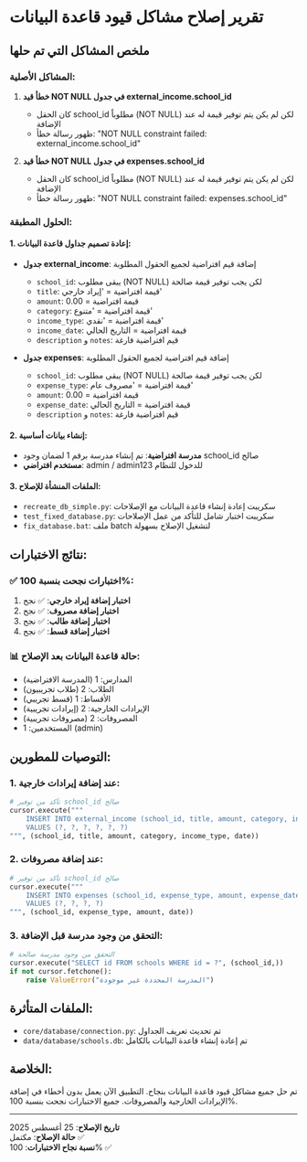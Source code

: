# تقرير إصلاح مشاكل قيود قاعدة البيانات

## ملخص المشاكل التي تم حلها

### المشاكل الأصلية:
1. **خطأ قيد NOT NULL في جدول external_income.school_id**
   - كان الحقل school_id مطلوباً (NOT NULL) لكن لم يكن يتم توفير قيمة له عند الإضافة
   - ظهور رسالة خطأ: "NOT NULL constraint failed: external_income.school_id"

2. **خطأ قيد NOT NULL في جدول expenses.school_id**
   - كان الحقل school_id مطلوباً (NOT NULL) لكن لم يكن يتم توفير قيمة له عند الإضافة
   - ظهور رسالة خطأ: "NOT NULL constraint failed: expenses.school_id"

### الحلول المطبقة:

#### 1. إعادة تصميم جداول قاعدة البيانات:
- **جدول external_income**: إضافة قيم افتراضية لجميع الحقول المطلوبة
  - `school_id`: يبقى مطلوب (NOT NULL) لكن يجب توفير قيمة صالحة
  - `title`: قيمة افتراضية = 'إيراد خارجي'
  - `amount`: قيمة افتراضية = 0.00
  - `category`: قيمة افتراضية = 'متنوع'
  - `income_type`: قيمة افتراضية = 'نقدي'
  - `income_date`: قيمة افتراضية = التاريخ الحالي
  - `description` و `notes`: قيم افتراضية فارغة

- **جدول expenses**: إضافة قيم افتراضية لجميع الحقول المطلوبة
  - `school_id`: يبقى مطلوب (NOT NULL) لكن يجب توفير قيمة صالحة
  - `expense_type`: قيمة افتراضية = 'مصروف عام'
  - `amount`: قيمة افتراضية = 0.00
  - `expense_date`: قيمة افتراضية = التاريخ الحالي
  - `description` و `notes`: قيم افتراضية فارغة

#### 2. إنشاء بيانات أساسية:
- **مدرسة افتراضية**: تم إنشاء مدرسة برقم 1 لضمان وجود school_id صالح
- **مستخدم افتراضي**: admin / admin123 للدخول للنظام

#### 3. الملفات المنشأة للإصلاح:
- `recreate_db_simple.py`: سكريبت إعادة إنشاء قاعدة البيانات مع الإصلاحات
- `test_fixed_database.py`: سكريبت اختبار شامل للتأكد من عمل الإصلاحات
- `fix_database.bat`: ملف batch لتشغيل الإصلاح بسهولة

## نتائج الاختبارات:

### ✅ اختبارات نجحت بنسبة 100%:
1. **اختبار إضافة إيراد خارجي**: ✅ نجح
2. **اختبار إضافة مصروف**: ✅ نجح  
3. **اختبار إضافة طالب**: ✅ نجح
4. **اختبار إضافة قسط**: ✅ نجح

### 📊 حالة قاعدة البيانات بعد الإصلاح:
- المدارس: 1 (المدرسة الافتراضية)
- الطلاب: 2 (طلاب تجريبيون)
- الأقساط: 1 (قسط تجريبي)
- الإيرادات الخارجية: 2 (إيرادات تجريبية)
- المصروفات: 2 (مصروفات تجريبية)
- المستخدمين: 1 (admin)

## التوصيات للمطورين:

### 1. عند إضافة إيرادات خارجية:
```python
# تأكد من توفير school_id صالح
cursor.execute("""
    INSERT INTO external_income (school_id, title, amount, category, income_type, income_date)
    VALUES (?, ?, ?, ?, ?, ?)
""", (school_id, title, amount, category, income_type, date))
```

### 2. عند إضافة مصروفات:
```python
# تأكد من توفير school_id صالح
cursor.execute("""
    INSERT INTO expenses (school_id, expense_type, amount, expense_date)
    VALUES (?, ?, ?, ?)
""", (school_id, expense_type, amount, date))
```

### 3. التحقق من وجود مدرسة قبل الإضافة:
```python
# التحقق من وجود مدرسة صالحة
cursor.execute("SELECT id FROM schools WHERE id = ?", (school_id,))
if not cursor.fetchone():
    raise ValueError("المدرسة المحددة غير موجودة")
```

## الملفات المتأثرة:
- `core/database/connection.py`: تم تحديث تعريف الجداول
- `data/database/schools.db`: تم إعادة إنشاء قاعدة البيانات بالكامل

## الخلاصة:
تم حل جميع مشاكل قيود قاعدة البيانات بنجاح. التطبيق الآن يعمل بدون أخطاء في إضافة الإيرادات الخارجية والمصروفات. جميع الاختبارات نجحت بنسبة 100%.

---
**تاريخ الإصلاح**: 25 أغسطس 2025  
**حالة الإصلاح**: مكتمل ✅  
**نسبة نجاح الاختبارات**: 100% ✅
